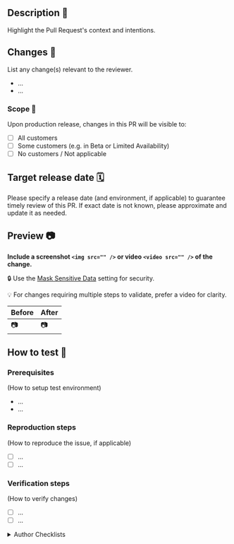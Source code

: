 ## Description 📝

Highlight the Pull Request's context and intentions.

## Changes  🔄

List any change(s) relevant to the reviewer.

- ...
- ...

### Scope 🚢

 Upon production release, changes in this PR will be visible to:

- [ ] All customers
- [ ] Some customers (e.g. in Beta or Limited Availability)
- [ ] No customers / Not applicable

## Target release date 🗓️

Please specify a release date (and environment, if applicable) to guarantee timely review of this PR. If exact date is not known, please approximate and update it as needed.

## Preview 📷

**Include a screenshot `<img src="" />` or video `<video src="" />` of the change.**

:lock: Use the [Mask Sensitive Data](https://cloud.linode.com/profile/settings) setting for security.

:bulb: For changes requiring multiple steps to validate, prefer a video for clarity.

| Before  | After   |
| ------- | ------- |
| 📷 | 📷 |

## How to test 🧪

### Prerequisites

(How to setup test environment)

- ...
- ...

### Reproduction steps

(How to reproduce the issue, if applicable)

- [ ] ...
- [ ] ...

### Verification steps

(How to verify changes)

- [ ] ...
- [ ] ...

<details>
<summary> Author Checklists </summary>

## As an Author, to speed up the review process, I considered 🤔

👀 Doing a self review
❔ Our [contribution guidelines](https://github.com/linode/manager/blob/develop/docs/CONTRIBUTING.md)
🤏 Splitting feature into small PRs
➕ Adding a [changeset](https://github.com/linode/manager/blob/develop/docs/CONTRIBUTING.md#writing-a-changeset)
🧪 Providing/improving test coverage
 🔐 Removing all sensitive information from the code and PR description
🚩 Using a feature flag to protect the release
👣 Providing comprehensive reproduction steps
📑 Providing or updating our documentation
🕛 Scheduling a pair reviewing session
📱 Providing mobile support
♿  Providing accessibility support

<br/>

- [ ] I have read and considered all applicable items listed above.

## As an Author, before moving this PR from Draft to Open, I confirmed ✅

- [ ] All tests and CI checks are passing
- [ ] TypeScript compilation succeeded without errors
- [ ] Code passes all linting rules

</details>

<!-- This content will not appear in the rendered Markdown 

## Commit message and pull request title format standards

> **Note**: Remove this section before opening the pull request
**Make sure your PR title and commit message on squash and merge are as shown below**

`<commit type>: [JIRA-ticket-number] - <description>`

**Commit Types:**

- `feat`: New feature for the user (not a part of the code, or ci, ...).
- `fix`: Bugfix for the user (not a fix to build something, ...).
- `change`: Modifying an existing visual UI instance. Such as a component or a feature.
- `refactor`: Restructuring existing code without changing its external behavior or visual UI. Typically to improve readability, maintainability, and performance.
- `test`: New tests or changes to existing tests. Does not change the production code.
- `upcoming`: A new feature that is in progress, not visible to users yet, and usually behind a feature flag.

**Example:** `feat: [M3-1234] - Allow user to view their login history`

-->